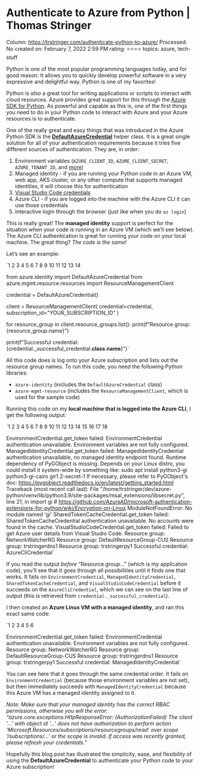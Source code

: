 # Authenticate to Azure from Python | Thomas Stringer

Column: https://trstringer.com/authenticate-python-to-azure/
Processed: No
created on: February 7, 2022 2:59 PM
rating: ⭐⭐⭐⭐
topics: azure, tech-stuff

Python is one of the most popular programming languages today, and for good reason: It allows you to quickly develop powerful software in a very expressive and delightful way. Python is one of my favorites!

Python is *also* a great tool for writing applications or scripts to interact with cloud resources. Azure provides great support for this through the [Azure SDK for Python](https://docs.microsoft.com/en-us/azure/developer/python/azure-sdk-overview). As powerful and capable as this is, one of the first things you need to do in your Python code to interact with Azure and your Azure resources is to authenticate.

One of the really great and easy things that was introduced in the Azure Python SDK is the [**DefaultAzureCredential**](https://azuresdkdocs.blob.core.windows.net/$web/python/azure-identity/1.4.0/azure.identity.html#azure.identity.DefaultAzureCredential) helper class. It is a great single solution for all of your authentication requirements because it tries five different sources of authentication. They are, in order:

1. Environment variables (`AZURE_CLIENT_ID`, `AZURE_CLIENT_SECRET`, `AZURE_TENANT_ID`, and [more](https://azuresdkdocs.blob.core.windows.net/$web/python/azure-identity/1.4.0/azure.identity.html#azure.identity.EnvironmentCredential))
2. Managed identity - if you are running your Python code in an Azure VM, web app, AKS cluster, or any other compute that supports managed identities, it will choose this for authentication
3. [Visual Studio Code credentials](https://azuresdkdocs.blob.core.windows.net/$web/python/azure-identity/1.4.0/azure.identity.html#azure.identity.VisualStudioCodeCredential)
4. Azure CLI - if you are logged into the machine with the Azure CLI it can use those credentials
5. Interactive login through the browser (just like when you do `az login`)

This is really great! The **managed identity** support is perfect for the situation when your code is running in an Azure VM (which we’ll see below). The Azure CLI authentication is great for running your code on your local machine. The great thing? *The code is the same!*

Let’s see an example:

`1
2
3
4
5
6
7
8
9
10
11
12
13
14

from azure.identity import DefaultAzureCredential
from azure.mgmt.resource.resources import ResourceManagementClient

credential = DefaultAzureCredential()

client = ResourceManagementClient(
    credential=credential,
    subscription_id="YOUR_SUBSCRIPTION_ID"
)

for resource_group in client.resource_groups.list():
    print(f"Resource group: {resource_group.name}")

print(f"Successful credential: {credential._successful_credential.__class__.__name__}")`

All this code does is log onto your Azure subscription and lists out the resource group names. To run this code, you need the following Python libraries:

- `azure-identity` (includes the `DefaultAzureCredential` class)
- `azure-mgmt-resource` (includes the `ResourceManagementClient`, which is used for the sample code)

Running this code on my **local machine that is logged into the Azure CLI**, I get the following output:

`1
2
3
4
5
6
7
8
9
10
11
12
13
14
15
16
17
18

EnvironmentCredential.get_token failed: EnvironmentCredential authentication unavailable. Environment variables are not fully configured.
ManagedIdentityCredential.get_token failed: ManagedIdentityCredential authentication unavailable, no managed identity endpoint found.
Runtime dependency of PyGObject is missing.
Depends on your Linux distro, you could install it system-wide by something like:
    sudo apt install python3-gi python3-gi-cairo gir1.2-secret-1
If necessary, please refer to PyGObject's doc:
https://pygobject.readthedocs.io/en/latest/getting_started.html
Traceback (most recent call last):
  File "/home/trstringer/dev/azure-python/venv/lib/python3.9/site-packages/msal_extensions/libsecret.py", line 21, in <module>
    import gi  # https://github.com/AzureAD/microsoft-authentication-extensions-for-python/wiki/Encryption-on-Linux
ModuleNotFoundError: No module named 'gi'
SharedTokenCacheCredential.get_token failed: SharedTokenCacheCredential authentication unavailable. No accounts were found in the cache.
VisualStudioCodeCredential.get_token failed: Failed to get Azure user details from Visual Studio Code.
Resource group: NetworkWatcherRG
Resource group: DefaultResourceGroup-CUS
Resource group: trstringerdns1
Resource group: trstringerpy1
Successful credential: AzureCliCredential`

If you read the output *before* “Resource group…” (which is my application code), you’ll see that it goes through all possibilities until it finds one that works. It fails on `EnvironmentCredential`, `ManagedIdentityCredential`, `SharedTokenCacheCredential`, and `VisualStudioCodeCredential` before it succeeds on the `AzureCliCredential`, which we can see on the last line of output (this is retrieved from `credential._successful_credential`).

I then created an **Azure Linux VM with a managed identity**, and ran this exact same code:

`1
2
3
4
5
6

EnvironmentCredential.get_token failed: EnvironmentCredential authentication unavailable. Environment variables are not fully configured.
Resource group: NetworkWatcherRG
Resource group: DefaultResourceGroup-CUS
Resource group: trstringerdns1
Resource group: trstringerpy1
Successful credential: ManagedIdentityCredential`

You can see here that it goes through the same credential order. It fails on `EnvironmentCredential` (because those environment variables are not set), but then immediately succeeds with `ManagedIdentityCredential` because this Azure VM has a managed identity assigned to it.

*Note: Make sure that your managed identity has the correct RBAC permissions, otherwise you will the error: “azure.core.exceptions.HttpResponseError: (AuthorizationFailed) The client ‘…’ with object id ‘…’ does not have authorization to perform action ‘Microsoft.Resources/subscriptions/resourcegroups/read’ over scope ‘/subscriptions/…’ or the scope is invalid. If access was recently granted, please refresh your credentials.”*

Hopefully this blog post has illustrated the simplicity, ease, and flexibility of using the **DefaultAzureCredential** to authenticate your Python code to your Azure subscription!